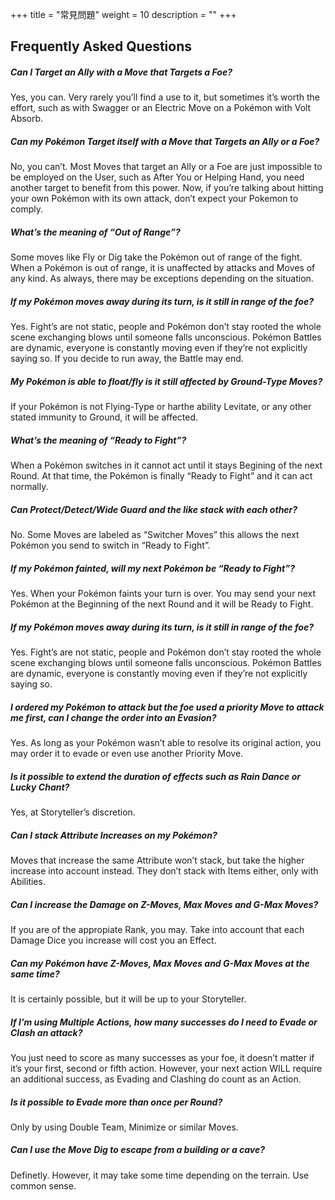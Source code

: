 +++
title = "常見問題"
weight = 10
description = ""
+++
## Frequently Asked Questions

##### Can I Target an Ally with a Move that Targets a Foe?
Yes,  you  can.  Very  rarely  you’ll  find  a  use  to  it,  but  sometimes it’s worth the effort, such as with Swagger or an Electric Move on a Pokémon with Volt Absorb.

##### Can  my  Pokémon  Target  itself  with  a  Move that Targets an Ally or a Foe?
No, you can’t. Most Moves that target an Ally or a Foe are just impossible to be employed on the User, such as After You or Helping Hand, you need another target to benefit  from this power. Now, if you’re talking about hitting your own  Pokémon  with  its  own  attack,  don’t  expect  your  Pokemon to comply.

##### What’s the meaning of “Out of Range”?
Some  moves  like  Fly  or  Dig  take  the  Pokémon  out  of range of the fight. When a Pokémon is out of range, it is unaffected by attacks and Moves of any kind. As always, there may be exceptions depending on the situation.

##### If my Pokémon moves away during its turn, is it still in range of the foe?
Yes. Fight’s are not static, people and Pokémon don’t stay rooted the whole scene exchanging blows until someone falls unconscious. Pokémon Battles are dynamic, everyone  is constantly moving even if they’re not explicitly saying so. If you decide to run away, the Battle may end.

##### My  Pokémon  is  able  to  float/fly  is  it  still  affected by Ground-Type Moves?
If your Pokémon is not Flying-Type or harthe ability Levitate, or any other stated immunity to Ground, it will be affected.

##### What’s the meaning of “Ready to Fight”?
When a Pokémon switches in it cannot act until it stays Begining of the next Round.
At that time, the Pokémon is finally “Ready to Fight” and it can act normally. 

##### Can  Protect/Detect/Wide  Guard  and  the  like stack with each other?
No.
Some  Moves  are  labeled  as  “Switcher  Moves”  this  allows the next Pokémon you send to switch in “Ready to Fight”.


##### If my Pokémon fainted, will my next Pokémon be “Ready to Fight”?
Yes. When your Pokémon faints your turn is over. You may send  your  next  Pokémon  at  the  Beginning  of  the  next Round and it will be Ready to Fight.

##### If my Pokémon moves away during its turn, is it still in range of the foe?
Yes. Fight’s are not static, people and Pokémon don’t stay rooted the whole scene exchanging blows until someone falls unconscious. Pokémon Battles are dynamic, everyone  is constantly moving even if they’re not explicitly saying so.

##### I ordered my Pokémon to attack but the foe used a priority Move to attack me first, can I change the order into an Evasion?
Yes. As long as your Pokémon wasn’t able to resolve its original action, you may order it to evade or even use another Priority Move.

##### Is it possible to extend the duration of effects such as Rain Dance or Lucky Chant?
Yes, at Storyteller’s discretion.

##### Can I stack Attribute Increases on my Pokémon? 
Moves that increase the same Attribute won’t stack, but take the higher increase into account instead. 
They don’t stack with Items either, only with Abilities.

##### Can  I  increase  the  Damage  on  Z-Moves,  Max Moves and G-Max Moves? 
If you are of the appropiate Rank, you may. 
Take into account that each Damage Dice you increase will cost you an Effect.

##### Can my Pokémon have Z-Moves, Max Moves and G-Max Moves at the same time? 
It is certainly possible, but it will be up to your Storyteller.

##### If I’m using Multiple Actions, how many successes do I need to Evade or Clash an attack? 
You just need to score as many successes as your foe, it doesn’t matter if it’s your first, second or fifth action. 
However,  your  next  action  WILL  require  an  additional success, as Evading and Clashing do count as an Action.

##### Is it possible to Evade more than once per Round?
Only by using Double Team, Minimize or similar Moves.

##### Can I use the Move Dig to escape from a building  or a cave?
Definetly. However, it may take some time depending on the terrain.
Use common sense.